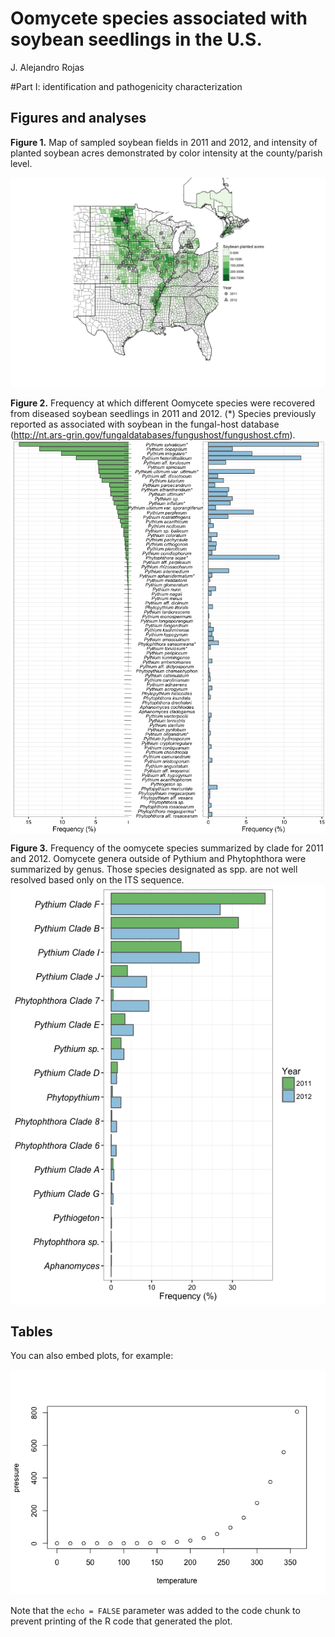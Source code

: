 # Oomycete species associated with soybean seedlings in the U.S.
J. Alejandro Rojas  



#Part I: identification and pathogenicity characterization

## Figures and analyses

__Figure 1.__ Map of sampled soybean fields in 2011 and 2012, and intensity of 
planted soybean acres demonstrated by color intensity at the county/parish level. 

![](Oomycetes_part-I_analysis_files/figure-html/map_soybean_samples-1.png)


__Figure 2.__ Frequency at which different Oomycete species were recovered from 
diseased soybean seedlings in 2011 and 2012.  (*) Species previously reported as 
associated with soybean in the fungal-host database (<http://nt.ars-grin.gov/fungaldatabases/fungushost/fungushost.cfm>).
<img src="Oomycetes_part-I_analysis_files/figure-html/abundance_plot-1.png" title="" alt="" style="display: block; margin: auto;" />

__Figure 3.__  Frequency of the oomycete species summarized by clade for 2011 
and 2012. Oomycete genera outside of Pythium and Phytophthora were summarized 
by genus.  Those species designated as spp. are not well resolved based only on
the ITS sequence.
<img src="Oomycetes_part-I_analysis_files/figure-html/clade_plot-1.png" title="" alt="" style="display: block; margin: auto;" />


## Tables

You can also embed plots, for example:

![](Oomycetes_part-I_analysis_files/figure-html/pressure-1.png)

Note that the `echo = FALSE` parameter was added to the code chunk to prevent printing of the R code that generated the plot.
